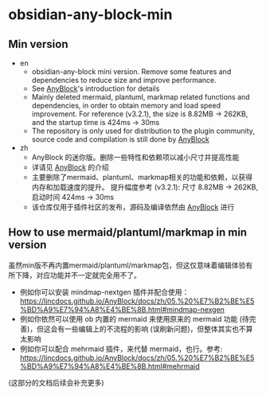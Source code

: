 # obsidian-any-block-min

## Min version

- en
  - obsidian-any-block mini version. Remove some features and dependencies to reduce size and improve performance.
  - See [AnyBlock](https://github.com/any-block/obsidian-any-block)'s introduction for details
  - Mainly deleted mermaid, plantuml, markmap related functions and dependencies, in order to obtain memory and load speed improvement.
    For reference (v3.2.1), the size is 8.82MB -> 262KB, and the startup time is 424ms -> 30ms
  - The repository is only used for distribution to the plugin community, source code and compilation is still done by [AnyBlock](https://github.com/any-block/obsidian-any-block)
- zh
  - AnyBlock 的迷你版。删除一些特性和依赖项以减小尺寸并提高性能
  - 详请见 [AnyBlock](https://github.com/any-block/obsidian-any-block) 的介绍
  - 主要删除了mermaid、plantuml、markmap相关的功能和依赖，以获得内存和加载速度的提升。
    提升幅度参考 (v3.2.1): 尺寸 8.82MB -> 262KB, 启动时间 424ms -> 30ms
  - 该仓库仅用于插件社区的发布，源码及编译依然由 [AnyBlock](https://github.com/any-block/obsidian-any-block) 进行

## How to use mermaid/plantuml/markmap in min version

虽然min版不再内置mermaid/plantuml/markmap包，但这仅意味着编辑体验有所下降，对应功能并不一定就完全用不了。

- 例如你可以安装 mindmap-nextgen 插件并配合使用：https://lincdocs.github.io/AnyBlock/docs/zh/05.%20%E7%B2%BE%E5%BD%A9%E7%94%A8%E4%BE%8B.html#mindmap-nexgen
- 例如你依然可以使用 ob 内置的 mermaid 来使用原来的 mermaid 功能 (待完善)，但这会有一些编辑上的不流程的影响 (误刷新问题)，但整体其实也不算太影响
- 例如你可以配合 mehrmaid 插件，来代替 mermaid，也行。参考: https://lincdocs.github.io/AnyBlock/docs/zh/05.%20%E7%B2%BE%E5%BD%A9%E7%94%A8%E4%BE%8B.html#mehrmaid

(这部分的文档后续会补充更多)
